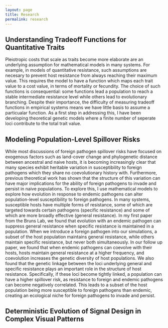 ```yaml
---
layout: page
title: Research
permalink: research
---
```


## Understanding Tradeoff Functions for Quantitative Traits

Pleiotropic costs that scale as traits become more elaborate are an underlying assumption for mathematical models in many systems.
For example, in models of quantitative resistance, such assumptions are necesary to prevent host resistance from always reaching their maximum value.
This requires the model to have a function which maps each trait value to a cost value, in terms of mortality or fecundity. 
The choice of such functions is consequential: some functions lead a population to reach a stable intermediate resistance level while others lead to evolutionary branching.
Despite their importance, the difficulty of measuring tradeoff functions in empirical systems means we have little basis to assume a particualar function.
As a first step in addressing this, I have been developing theoretical genetic models where a finite number of seperate loci contribute to the total trait value.

## Modeling Population-Level Spillover Risks
While most discussions of foreign pathogen spillover risks have focused on exogenous factors such as land-cover change and phylogenetic distance between ancestral and naive hosts, it is becoming increasingly clear that many species exhibit heritable variation in susceptibility to foreign pathogens which they share no coevolutionary history with. Furthermore, previous theoretical work has shown that the structure of this variation can have major implications for the ability of foreign pathogens to invade and persist in naive populations. To explore this, I use mathematical models to explore how evolution in response to endemic pathogens can alter population-level susceptibility to foreign pathogens. In many systems, susceptible hosts have multiple forms of resistance, some of which are targeted towards certain pathogens (specific resistance) and some of which are more broadly effective (general resistance). In my first paper from the Bruns Lab, we found that evolution with an endemic pathogen can suppress general resistance when specific resistance is maintained in a population. When we introduce a foreign pathogen into our simulations, a subset of the host population maintains general resistance, while others maintain specific resistance, but never both simultaneously. In our follow up paper, we found that when endemic pathogens can coevolve with their hosts, hosts maintain general resistance at a higher frequency, and coevolution increases the genetic diversity of host populations. We also found that the genetic linkage between the loci underlying general and specific resistance plays an important role in the structure of host resistance. Specifically, if these loci become tightly linked, a population can have a higher spillover risk, as resistance to foreign and endemic pathogens can become negatively correlated. This leads to a subset of the host population being more susceptible to foreign pathogens than endemic, creating an ecological niche for foreign pathogens to invade and persist.

## Deterministic Evolution of Signal Design in Complex Visual Patterns
